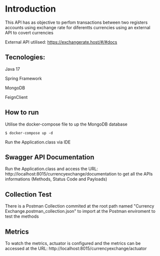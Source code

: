 # Introduction

This API has as objective to perfom transactions between two registers accounts using exchange rate for diferentts currencies using an external API to covert currencies

External API utilised: https://exchangerate.host/#/#docs

## Tecnologies:

Java 17

Spring Framework

MongoDB

FeignClient

## How to run

Utilise the docker-compose file to up the MongoDB database 

```$ docker-compose up -d```

Run the Application.class via IDE

## Swagger API Documentation

Run the Application.class and access the URL: http://localhost:8015/currencyexchange/documentation to get all the APIs informations (Methods, Status Code and Payloads)

## Collection Test

There is a Postman Collection commited at the root path named "Currency Exchange.postman_collection.json" to import at the Postman enviroment to test the methods

## Metrics

To watch the metrics, actuator is configured and the metrics can be accessed at the URL: http://localhost:8015/currencyexchange/actuator 





